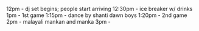 
12pm - dj set begins; people start arriving
12:30pm - ice breaker w/ drinks
1pm - 1st game
1:15pm - dance by shanti dawn boys
1:20pm - 2nd game
2pm - malayali mankan and manka
3pm - 